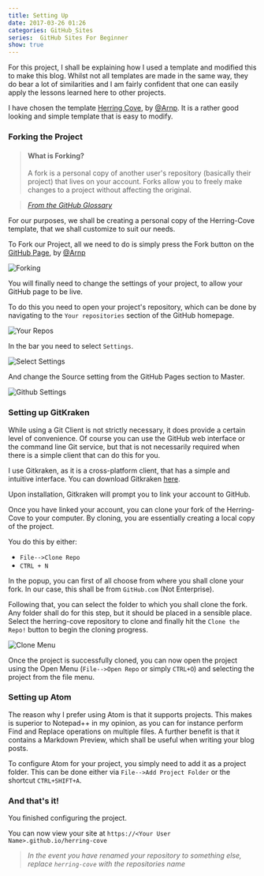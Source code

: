 ```yaml
---
title: Setting Up
date: 2017-03-26 01:26
categories: GitHub_Sites
series:  GitHub Sites For Beginner
show: true
---
```


For this project, I shall be explaining how I used a template and modified this to make this blog. Whilst not all templates are made in the same way, they do bear a lot of similarities and I am fairly confident that one can easily apply the lessons learned here to other projects.

I have chosen the template [Herring Cove](https://github.com/arnp/herring-cove), by [@Arnp](https://github.com/arnp). It is a rather good looking and simple template that is easy to modify.

### Forking the Project

>#### What is Forking?
>A fork is a personal copy of another user's repository (basically their project) that lives on your account. Forks allow you to freely make changes to a project without affecting the original.

>*[From the GitHub Glossary](https://help.github.com/articles/github-glossary/)*

For our purposes, we shall be creating a personal copy of the Herring-Cove template, that we shall customize to suit our needs.

To Fork our Project, all we need to do is simply press the Fork button on the [GitHub Page](https://github.com/arnp/herring-cove), by [@Arnp](https://github.com/arnp)

![Forking]({{site.baseurl}}/images/tutorial/fork.png "How to Fork")

You will finally need to change the settings of your project, to allow your GitHub page to be live.

To do this you need to open your project's repository, which can be done by navigating to the `Your repositories` section of the GitHub homepage.

![Your Repos]({{site.baseurl}}/images/tutorial/YourRepositories.png "Your Repositories")

In the bar you need to select `Settings`.

![Select Settings]({{site.baseurl}}/images/tutorial/githubbar.png "Select Settings")

And change the Source setting from the GitHub Pages section to Master.

  ![Github Settings]({{site.baseurl}}/images/tutorial/githubsettings.png "Change to Master")


### Setting up GitKraken
While using a Git Client is not strictly necessary, it does provide a certain level of convenience. Of course you can use the GitHub web interface or the command line Git service, but that is not necessarily required when there is a simple client that can do this for you.

I use Gitkraken, as it is a cross-platform client, that has a simple and intuitive interface. You can download Gitkraken [here](www.gitkraken.com).

Upon installation, Gitkraken will prompt you to link your account to GitHub.

Once you have linked your account, you can clone your fork of the Herring-Cove to your computer. By cloning, you are essentially creating a local copy of the project.

You do this by either:
* `File-->Clone Repo`
* `CTRL + N`

In the popup, you can first of all choose from where you shall clone your fork. In our case, this shall be from `GitHub.com` (Not Enterprise).

Following that, you can select the folder to which you shall clone the fork. Any folder shall do for this step, but it should be placed in a sensible place.
Select the herring-cove repository to clone and finally hit the `Clone the Repo!` button to begin the cloning progress.


![Clone Menu]({{site.basurl}}/images/tutorial/gitkrakenClone.png "The Clone Menu")

Once the project is successfully cloned, you can now open the project using the Open Menu (`File-->Open Repo` or simply `CTRL+O`) and selecting the project from the file menu.



### Setting up Atom
The reason why I prefer using Atom is that it supports projects. This makes is superior to Notepad++ in my opinion, as you can for instance perform Find and Replace operations on multiple files. A further benefit is that it contains a Markdown Preview, which shall be useful when writing your blog posts.

To configure Atom for your project, you simply need to add it as a project folder. This can be done either via `File-->Add Project Folder` or the shortcut `CTRL+SHIFT+A`.

### And that's it!
You finished configuring the project.

You can now view your site at `https://<Your User Name>.github.io/herring-cove`


>_In the event you have renamed your repository to something else, replace `herring-cove` with the repositories name_
